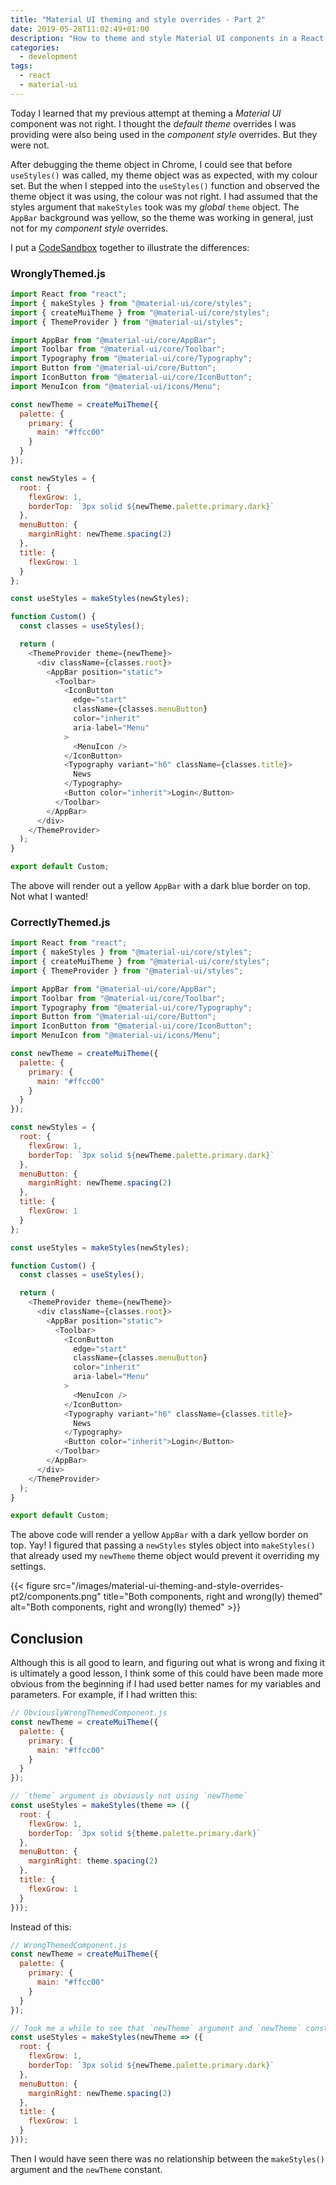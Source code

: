 ```yaml
---
title: "Material UI theming and style overrides - Part 2"
date: 2019-05-28T11:02:49+01:00
description: "How to theme and style Material UI components in a React app - Part 2"
categories:
  - development
tags:
  - react
  - material-ui
---
```


Today I learned that my previous attempt at theming a *Material UI* component was not right. I thought the *default theme* overrides I was providing were also being used in the *component style* overrides. But they were not.

After debugging the theme object in Chrome, I could see that before `useStyles()` was called, my theme object was as expected, with my colour set. But the when I stepped into the `useStyles()` function and observed the theme object it was using, the colour was not right. I had assumed that the styles argument that `makeStyles` took was my *global* `theme` object. The `AppBar` background was yellow, so the theme was working in general, just not for my *component style* overrides.

I put a [CodeSandbox](https://codesandbox.io/s/fervent-meninsky-hqnlq) together to illustrate the differences:
<!--more-->

### WronglyThemed.js

```javascript
import React from "react";
import { makeStyles } from "@material-ui/core/styles";
import { createMuiTheme } from "@material-ui/core/styles";
import { ThemeProvider } from "@material-ui/styles";

import AppBar from "@material-ui/core/AppBar";
import Toolbar from "@material-ui/core/Toolbar";
import Typography from "@material-ui/core/Typography";
import Button from "@material-ui/core/Button";
import IconButton from "@material-ui/core/IconButton";
import MenuIcon from "@material-ui/icons/Menu";

const newTheme = createMuiTheme({
  palette: {
    primary: {
      main: "#ffcc00"
    }
  }
});

const newStyles = {
  root: {
    flexGrow: 1,
    borderTop: `3px solid ${newTheme.palette.primary.dark}`
  },
  menuButton: {
    marginRight: newTheme.spacing(2)
  },
  title: {
    flexGrow: 1
  }
};

const useStyles = makeStyles(newStyles);

function Custom() {
  const classes = useStyles();

  return (
    <ThemeProvider theme={newTheme}>
      <div className={classes.root}>
        <AppBar position="static">
          <Toolbar>
            <IconButton
              edge="start"
              className={classes.menuButton}
              color="inherit"
              aria-label="Menu"
            >
              <MenuIcon />
            </IconButton>
            <Typography variant="h6" className={classes.title}>
              News
            </Typography>
            <Button color="inherit">Login</Button>
          </Toolbar>
        </AppBar>
      </div>
    </ThemeProvider>
  );
}

export default Custom;

```

The above will render out a yellow `AppBar` with a dark blue border on top. Not what I wanted!

### CorrectlyThemed.js

```javascript
import React from "react";
import { makeStyles } from "@material-ui/core/styles";
import { createMuiTheme } from "@material-ui/core/styles";
import { ThemeProvider } from "@material-ui/styles";

import AppBar from "@material-ui/core/AppBar";
import Toolbar from "@material-ui/core/Toolbar";
import Typography from "@material-ui/core/Typography";
import Button from "@material-ui/core/Button";
import IconButton from "@material-ui/core/IconButton";
import MenuIcon from "@material-ui/icons/Menu";

const newTheme = createMuiTheme({
  palette: {
    primary: {
      main: "#ffcc00"
    }
  }
});

const newStyles = {
  root: {
    flexGrow: 1,
    borderTop: `3px solid ${newTheme.palette.primary.dark}`
  },
  menuButton: {
    marginRight: newTheme.spacing(2)
  },
  title: {
    flexGrow: 1
  }
};

const useStyles = makeStyles(newStyles);

function Custom() {
  const classes = useStyles();

  return (
    <ThemeProvider theme={newTheme}>
      <div className={classes.root}>
        <AppBar position="static">
          <Toolbar>
            <IconButton
              edge="start"
              className={classes.menuButton}
              color="inherit"
              aria-label="Menu"
            >
              <MenuIcon />
            </IconButton>
            <Typography variant="h6" className={classes.title}>
              News
            </Typography>
            <Button color="inherit">Login</Button>
          </Toolbar>
        </AppBar>
      </div>
    </ThemeProvider>
  );
}

export default Custom;

```

The above code will render a yellow `AppBar` with a dark yellow border on top. Yay! I figured that passing a `newStyles` styles object into `makeStyles()` that already used my `newTheme` theme object would prevent it overriding my settings.

{{< figure src="/images/material-ui-theming-and-style-overrides-pt2/components.png" title="Both components, right and wrong(ly) themed" alt="Both components, right and wrong(ly) themed" >}}

## Conclusion

Although this is all good to learn, and figuring out what is wrong and fixing it is ultimately a good lesson, I think some of this could have been made more obvious from the beginning if I had used better names for my variables and parameters. For example, if I had written this:

```javascript
// ObviouslyWrongThemedComponent.js
const newTheme = createMuiTheme({
  palette: {
    primary: {
      main: "#ffcc00"
    }
  }
});

// `theme` argument is obviously not using `newTheme`
const useStyles = makeStyles(theme => ({
  root: {
    flexGrow: 1,
    borderTop: `3px solid ${theme.palette.primary.dark}`
  },
  menuButton: {
    marginRight: theme.spacing(2)
  },
  title: {
    flexGrow: 1
  }
}));
```

Instead of this:

```javascript
// WrongThemedComponent.js
const newTheme = createMuiTheme({
  palette: {
    primary: {
      main: "#ffcc00"
    }
  }
});

// Took me a while to see that `newTheme` argument and `newTheme` constant are unrelated
const useStyles = makeStyles(newTheme => ({
  root: {
    flexGrow: 1,
    borderTop: `3px solid ${newTheme.palette.primary.dark}`
  },
  menuButton: {
    marginRight: newTheme.spacing(2)
  },
  title: {
    flexGrow: 1
  }
}));
```

Then I would have seen there was no relationship between the `makeStyles()` argument and the `newTheme` constant.